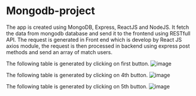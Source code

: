 # Mongodb-project

The app is created using MongoDB, Express, ReactJS and NodeJS. It fetch the data from mongodb database and send it to the frontend using RESTfull API.
The request is generated in Front end which is develop by React JS axios module, the request is then processed in backend using express post methods and send an array of match users.


The following table is generated by clicking on first button.
![image](https://user-images.githubusercontent.com/99666733/234204856-ed5620c6-428f-4871-a47c-c2eff8c72742.png)

The following table is generated by clicking on 4th button.
![image](https://user-images.githubusercontent.com/99666733/234205369-fac95fcd-c4b4-4a62-84b1-bca2582de576.png)

The following table is generated by clicking on 5th button.
![image](https://user-images.githubusercontent.com/99666733/234205582-1446c1ef-d3c9-460e-a34d-c3848ef005ee.png)


